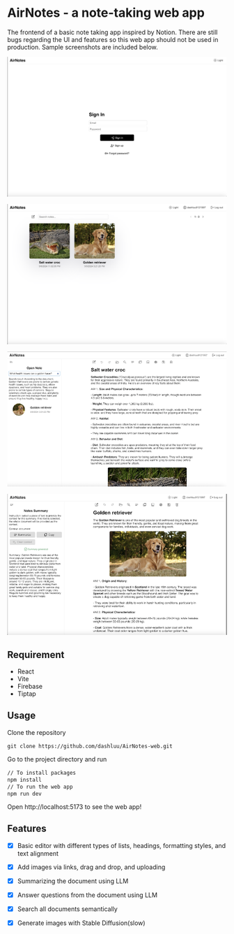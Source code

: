 # AirNotes - a note-taking web app

The frontend of a basic note taking app inspired by Notion. There are still bugs regarding the UI and features so this 
web app should not be used in production. Sample screenshots are included below.

![img.png](screenshots/screenshot1.png)

![img.png](screenshots/screenshot2.png)

![img.png](screenshots/screenshot3.png)

![img.png](screenshots/screenshot4.png)

## Requirement
* React
* Vite
* Firebase
* Tiptap

## Usage
Clone the repository

```angular2html
git clone https://github.com/dashluu/AirNotes-web.git
```

Go to the project directory and run

```
// To install packages
npm install
// To run the web app
npm run dev
```

Open http://localhost:5173 to see the web app!

## Features
- [x] Basic editor with different types of lists, headings, formatting styles, and text alignment
- [x] Add images via links, drag and drop, and uploading
- [x] Summarizing the document using LLM
- [x] Answer questions from the document using LLM
- [x] Search all documents semantically
- [x] Generate images with Stable Diffusion(slow)


